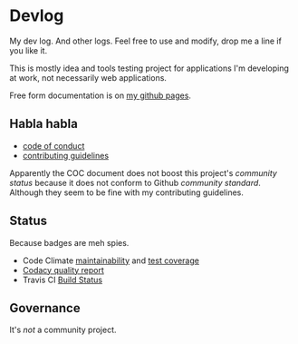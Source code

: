 # Devlog

My dev log. And other logs. Feel free to use and modify, drop me a line if you like it.

This is mostly idea and tools testing project for applications I'm developing at work, not necessarily web applications.

Free form documentation is on [my github pages](https://zgoda.github.io/devlog).

## Habla habla

* [code of conduct](CODE_OF_CONDUCT.md)
* [contributing guidelines](CONTRIBUTING.md)

Apparently the COC document does not boost this project's _community status_ because it does not conform to Github _community standard_. Although they seem to be fine with my contributing guidelines.

## Status

Because badges are meh spies.

* Code Climate [maintainability](https://codeclimate.com/github/zgoda/devlog/maintainability) and [test coverage](https://codeclimate.com/github/zgoda/devlog/test_coverage)
* [Codacy quality report](https://www.codacy.com/app/jarek.zgoda/devlog)
* Travis CI [Build Status](https://travis-ci.com/zgoda/devlog)

## Governance

It's *not* a community project.
